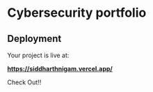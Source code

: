 # Cybersecurity portfolio

## Deployment

Your project is live at:

**https://siddharthnigam.vercel.app/**

Check Out!!

